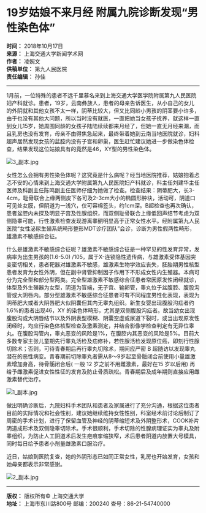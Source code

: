 # 19岁姑娘不来月经 附属九院诊断发现“男性染色体”

**时间：** 2018年10月17日  
**来源：** 上海交通大学新闻学术网  
**作者：** 凌婉文  
**供稿单位：** 第九人民医院  
**责任编辑：** 孙佳  

---

1月前，一位特殊的患者不远千里慕名来到上海交通大学医学院附属第九人民医院妇产科就诊。患者，19岁，云南彝族人，患者的母亲告诉医生，从小自己的女儿的外阴就和其他女孩不太一样，阴蒂比较大，但又比同龄小男孩的阴茎要小许多，由于也没有其他大问题，所以当时没有就医，一直把她当女孩子抚养，就这样一直到女儿15岁，她周围同龄的女孩子陆陆续续都来月经了，但她一直无月经来潮，而且乳房也没有发育，母亲不由得焦急起来，最终带着她到云南当地医院就诊，妇科超声居然发现女孩的盆腔内没有子宫和卵巢，医生赶忙建议她进一步做染色体检查，结果发现这位姑娘具有的竟然是46，XY型的男性染色体。

![3_副本.jpg](/resource/upload/201810/20181017_074934_656.jpg)

女性怎么会拥有男性染色体呢？这究竟是什么病呢？经当地医院推荐，姑娘抱着忐忑不安的心情来到上海交通大学附属第九人民医院妇产科就诊，科主任刘建华主任医师及科副主任陈鸣副主任医师仔细为她做了检查。检查结果：阴蒂肥大，长3-4cm，耻骨联合上缘两侧皮下各可及2-3cm大小的椭圆形肿块，活动可，阴道口可见处女膜，但阴道为一浅穴，仅可容棉签头，约1cm深。B超检查也再次确认，患者盆腔内未探及明显子宫及性腺组织，而双侧耻骨联合上缘低回声结节考虑为双侧隐睾可能，行性激素检查发现游离睾酮明显高于正常女性水平。经附属第九人民医院“女性泌尿生殖系统畸形整形MDT诊疗团队”会诊，诊断为男性假两性畸形，雄激素不敏感综合征。

什么是雄激素不敏感综合征呢？雄激素不敏感综合征是一种罕见的性发育异常，发病率为出生男孩的(1.6-5.0) /105，属于X-连锁隐性遗传病，与雄激素受体基因突变密切相关，患者靶器对雄激素不敏感，雄激素生物学效应丧失，胚胎期男性核型患者发育为女性外阴，但在副中肾管抑制因子作用下不形成女性内生殖器。本病可分为完全型和部分型两类。完全型雄激素不敏感综合征患者常因原发性闭经就诊，体型及外生殖器为女型，阴道为盲端，无子宫、输卵管，睾丸位于盆腹腔、腹股沟管或大阴唇内。部分型雄激素不敏感综合征患者可有不同程度男性化表现，表现为阴蒂肥大或者大阴唇肥大似阴囊但其内无睾丸组织。新生女婴出现腹股沟疝者约1.6%的患者出现46，XY 的染色体畸形，尤其是双侧腹股沟疝者。故当幼女出现腹股沟或大阴唇结节以及外阴表型模糊、阴囊空虚或尿道下裂时，或当出现原发性闭经时，均应行染色体核型检查及激素测定，并结合影像学检查判定有无异位睾丸。在腹股沟管内，睾丸恶变的风险是1%，在腹腔内其恶变的风险是5%。目前大多数专家主张儿童期先行睾丸活检及疝修补，若性腺活检发现原位癌，即刻行性腺切除术；否则，可待青春期后再行睾丸切除术，期间应严密 B 超随访以发现睾丸潜在的恶性病变。青春期前切除睾丸者需从8～9岁起至骨骺闭合前使用小量雄激素增加身高，待骨骺闭合后( 一般 12 岁之前不用雌激素，最好在15 岁以后用) 再给予雌激素促进女性性征的发育及防止骨质疏松。青春期后及成年期则直接应用雌激素替代治疗。

![1_副本.jpg](/resource/upload/201810/20181017_074952_726.jpg)

做出明确诊断后，九院妇科手术团队和患者及家属进行了充分沟通，根据这位患者目前的实际情况和社会性别，建议她继续维持女性性别，科室经术前讨论后制订了周密的手术计划，进行了保留血管及神经的阴蒂缩短术及外阴整形术，COOK补片阴道成形术及双侧隐睾切除术。手术很顺利，手术切除的性腺病理证实为睾丸及附睾组织，为防止人工阴道术后发生疤痕挛缩狭窄，术后患者阴道内放置大号模具，同时每日给予患者小剂量雌激素口服治疗。  

近日，姑娘到医院复查，她的外阴形态已如同正常女性，乳房也开始发育，女孩和她母亲都表示非常感谢。

![2_副本.jpg](/resource/upload/201810/20181017_075005_823.jpg)

---

**版权：** 版权所有© 上海交通大学  
**地址：** 上海市东川路800号 邮编：200240 查号：86-21-54740000  